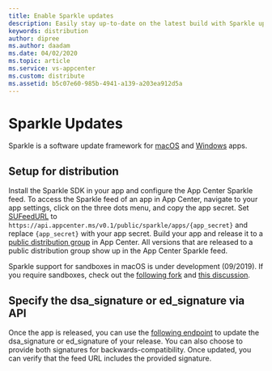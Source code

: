 ```yaml
---
title: Enable Sparkle updates
description: Easily stay up-to-date on the latest build with Sparkle update notifications.
keywords: distribution
author: dipree
ms.author: daadam
ms.date: 04/02/2020
ms.topic: article
ms.service: vs-appcenter
ms.custom: distribute
ms.assetid: b5c07e60-985b-4941-a139-a203ea912d5a
---
```


# Sparkle Updates

Sparkle is a software update framework for [macOS](http://sparkle-project.org) and [Windows](https://winsparkle.org/) apps.

## Setup for distribution

Install the Sparkle SDK in your app and configure the App Center Sparkle feed. To access the Sparkle feed of an app in App Center, navigate to your app settings, click on the three dots menu, and copy the app secret. Set [SUFeedURL](https://sparkle-project.org/documentation/customization/) to `https://api.appcenter.ms/v0.1/public/sparkle/apps/{app_secret}` and replace `{app_secret}` with your app secret. Build your app and release it to a [public distribution group](~/distribution/groups.md#public-distribution-groups) in App Center. All versions that are released to a public distribution group show up in the App Center Sparkle feed.

Sparkle support for sandboxes in macOS is under development (09/2019). If you require sandboxes, check out the [following fork](https://github.com/tumult/Sparkle) and [this discussion](https://github.com/andymatuschak/Sparkle/pull/165).

## Specify the dsa_signature or ed_signature via API

Once the app is released, you can use the [following endpoint](https://openapi.appcenter.ms/#/distribute/releases_update) to update the dsa_signature or ed_signature of your release. You can also choose to provide both signatures for backwards-compatibility. Once updated, you can verify that the feed URL includes the provided signature.